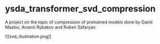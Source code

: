 # ysda_transformer_svd_compression
A project on the topic of compression of pretrained models done by Daniil Maslov, Arsenii Rybakov and Ruben Safaryan.

![[svd_illustration.png]]

